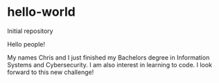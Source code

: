 # hello-world
Initial repository

Hello people! 

My names Chris and I just finished my Bachelors degree in Information Systems and Cybersecurity. I am also interest in 
learning to code. I look forward to this new challenge! 
